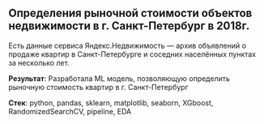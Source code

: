 ## Определения рыночной стоимости объектов недвижимости в г. Санкт-Петербург в 2018г.


Есть данные сервиса Яндекс.Недвижимость — архив объявлений о продаже квартир в Санкт-Петербурге и соседних населённых пунктах за несколько лет.

**Результат**: Разработала ML модель, позволяющую определить рыночную стоимость квартир в г. Санкт-Петербург

**Стек**: python, pandas, sklearn, matplotlib, seaborn, XGboost, RandomizedSearchCV, pipeline, EDA
